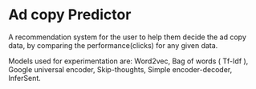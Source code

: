 # Ad copy Predictor

A recommendation system for the user to help them decide the ad copy data, by comparing the performance(clicks) for any given data.
Models used for experimentation are: Word2vec, Bag of words ( Tf-Idf ), Google universal encoder, Skip-thoughts, Simple encoder-decoder, InferSent.